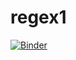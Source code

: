 # regex1

[![Binder](https://mybinder.org/badge_logo.svg)](https://mybinder.org/v2/gh/hsinlun0415/regex1/HEAD)

